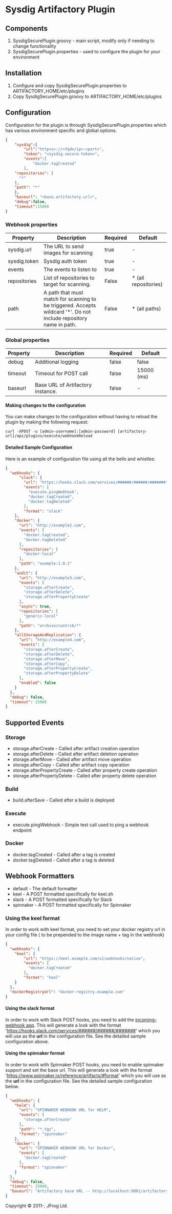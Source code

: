 Sysdig Artifactory Plugin
===============================

Components
-----------------
1. SysdigSecurePlugin.groovy - main script, modify only if needing to change functionality
2. SysdigSecurePlugin.properties - used to configure the plugin for your environment

Installation
-----------------
1. Configure and copy SysdigSecurePlugin.properties to ARTIFACTORY_HOME/etc/plugins
2. Copy SysdigSecurePlugin.groovy to ARTIFACTORY_HOME/etc/plugins

Configuration
-----------------
Configuration for the plugin is through SysdigSecurePlugin.properties which has various environment specific and global options.

```json
{
	"sysdig":{
		"url":"http<s>://<fqdn/ip>:<port>",
		"token": "<sysdig-secure-token>",
		"events":[
			"docker.tagCreated"
		],
    "repositories": [
      "*"
    ],
    "path": "*"
	},
	"baseurl": "<base.artifactory.url>",
	"debug":false,
	"timeout":15000
}
```

### Webhook properties
| Property      | Description   | Required  | Default |
| ------------- |-------------| ---------| -------|
| sysdig.url     | The URL to send images for scanning | true      | -       |
| sysdig.token   | Sysdig auth token | true      | -       |
| events      | The events to listen to      | true      | -       |
| repositories | List of repositories to target for scanning. | False     | * (all repositories)   |
| path | A path that must match for scanning to be triggered. Accepts wildcard '*'. Do not include repository name in path. | False     | * (all paths)   |

### Global properties
| Property      | Description   | Required  | Default |
| ------------- | ------------- | --------- | ------- |
| debug     | Additional logging | false      | false       |
| timeout      | Timeout for POST call      | false      | 15000 (ms)  |
| baseurl      | Base URL of Artifactory instance. | false      | -  |

#### Making changes to the configuration

You can make changes to the configuration without having to reload the plugin by making the following request:

`curl -XPOST -u [admin-username]:[admin-password] [artifactory-url]/api/plugins/execute/webhookReload`


#### Detailed Sample Configuration
Here is an example of configuration file using all the bells and whistles:

```json
{
  "webhooks": {
      "slack": {
        "url": "https://hooks.slack.com/services/######/######/#######",
        "events": [
          "execute.pingWebhook",
          "docker.tagCreated",
          "docker.tagDeleted"
        ],
        "format": "slack"
    },
    "docker": {
      "url": "http://example2.com",
      "events": [
        "docker.tagCreated",
        "docker.tagDeleted"
      ],
      "repositories": [
        "docker-local"
      ],
      "path": "example:1.0.1"
    },
    "audit": {
      "url": "http://example3.com",
      "events": [
        "storage.afterCreate",
        "storage.afterDelete",
        "storage.afterPropertyCreate"
      ],
      "async": true,
      "repositories": [
        "generic-local"
      ],
      "path": "archive/contrib/*"
    },
    "allStorageAndReplication": {
      "url": "http://example4.com",
      "events": [
        "storage.afterCreate",
        "storage.afterDelete",
        "storage.afterMove",
        "storage.afterCopy",
        "storage.afterPropertyCreate",
        "storage.afterPropertyDelete"
      ],
      "enabled": false
    }
  },
  "debug": false,
  "timeout": 15000
}
```

Supported Events
-----------------

### Storage
* storage.afterCreate - Called after artifact creation operation
* storage.afterDelete - Called after artifact deletion operation
* storage.afterMove - Called after artifact move operation
* storage.afterCopy - Called after artifact copy operation
* storage.afterPropertyCreate - Called after property create operation
* storage.afterPropertyDelete - Called after property delete operation

### Build
* build.afterSave - Called after a build is deployed

### Execute
* execute.pingWebhook - Simple test call used to ping a webhook endpoint

### Docker
* docker.tagCreated - Called after a tag is created
* docker.tagDeleted - Called after a tag is deleted

Webhook Formatters
-----------------

* default - The default formatter
* keel - A POST formatted specifically for keel.sh
* slack - A POST formatted specifically for Slack
* spinnaker - A POST formatted specifically for Spinnaker

### Using the keel format

In order to work with keel format, you need to set your docker registry url in your config file
( to be prepended to the image name + tag in the webhook)

```json
{
  "webhooks": {
    "keel": {
        "url": "https://keel.example.com/v1/webhooks/native",
        "events": [
          "docker.tagCreated"
        ],
        "format": "keel"
    }
  },
  "dockerRegistryUrl": "docker-registry.example.com"
}

```

#### Using the slack format

In order to work with Slack POST hooks, you need to add the [incoming-webhook app](https://api.slack.com/incoming-webhooks).
This will generate a look with the format 'https://hooks.slack.com/services/######/######/#######' which you will use as
the **url** in the configuration file. See the detailed sample configuration above.

#### Using the spinnaker format

In order to work with Spinnaker POST hooks, you need to enable spinnaker support and set the base url.
This will generate a look with the format 'https://www.spinnaker.io/reference/artifacts/#format' which you will use as
the **url** in the configuration file. See the detailed sample configuration below.

```json
{
  "webhooks": {
    "helm": {
      "url": "SPINNAKER WEBHOOK URL for HELM",
      "events": [
        "storage.afterCreate"
      ],
      "path": "*.tgz",
      "format": "spinnaker"
    },
    "docker": {
      "url": "SPINNAKER WEBHOOK URL for Docker",
      "events": [
        "docker.tagCreated"
      ],
      "format": "spinnaker"
    }
  },
  "debug": false,
  "timeout": 15000,
  "baseurl": "Artifactory base URL -- http://localhost:8081/artifactory"
}
```



Copyright &copy; 2011-, JFrog Ltd.
